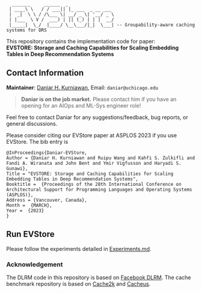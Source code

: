 
```
  _______     ______  _                 
 | ____\ \   / / ___|| |_ ___  _ __ ___ 
 |  _|  \ \ / /\___ \| __/ _ \| '__/ _ \
 | |___  \ V /  ___) | || (_) | | |  __/
 |_____|  \_/  |____/ \__\___/|_|  \___| -- Groupability-aware caching systems for DRS

```

This repository contains the implementation code for paper:<br>
**EVSTORE: Storage and Caching Capabilities for Scaling
Embedding Tables in Deep Recommendation Systems**<br>
                        
Contact Information
--------------------

**Maintainer**: [Daniar H. Kurniawan](https://people.cs.uchicago.edu/~daniar/), Email: ``daniar@uchicago.edu``

> **Daniar is on the job market.** Please contact him if you have an opening for an AIOps and ML-Sys engineer role!

Feel free to contact Daniar for any suggestions/feedback, bug
reports, or general discussions.

Please consider citing our EVStore paper at ASPLOS 2023 if you use EVStore. The bib
entry is

```
@InProceedings{Daniar-EVStore, 
Author = {Daniar H. Kurniawan and Ruipu Wang and Kahfi S. Zulkifli and Fandi A. Wiranata and John Bent and Ymir Vigfusson and Haryadi S. Gunawi},
Title = "EVSTORE: Storage and Caching Capabilities for Scaling
Embedding Tables in Deep Recommendation Systems",
Booktitle =  {Proceedings of the 28th International Conference on Architectural Support for Programming Languages and Operating Systems (ASPLOS)},
Address = {Vancouver, Canada},
Month =  {MARCH},
Year =  {2023}
}
```

Run EVStore
-----------

Please follow the experiments detailed in [Experiments.md](experiments.md).


### Acknowledgement ###

The DLRM code in this repository is based on [Facebook DLRM](https://github.com/facebookresearch/dlrm).
The cache benchmark repository is based on [Cache2k](https://github.com/cache2k/cache2k) and [Cacheus](https://github.com/sylab/cacheus/).